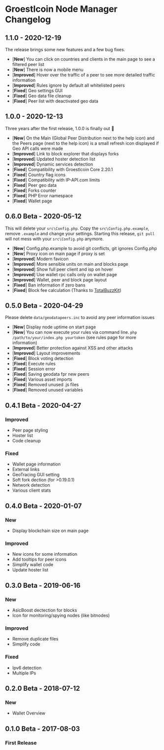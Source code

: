 # Groestlcoin Node Manager Changelog

## 1.1.0 - 2020-12-19

The release brings some new features and a few bug fixes.

- [**New**] You can click on countries and clients in the main page to see a filtered peer list
- [**New**] There is now a mobile menu
- [**Improved**] Hover over the traffic of a peer to see more detailed traffic information
- [**Improved**] Rules ignore by default all whitelisted peers
- [**Fixed**] Geo settings GUI
- [**Fixed**] Geo data file cleanup
- [**Fixed**] Peer list with deactivated geo data

## 1.0.0 - 2020-12-13

Three years after the first release, 1.0.0 is finally out :partying_face:

- [**New**] On the Main (Global Peer Distribution next to the help icon) and the Peers page (next to the help icon) is a small refresh icon displayed if Geo API calls were made
- [**Improved**] Link to block explorer that displays forks
- [**Improved**] Updated hoster detection list
- [**Improved**] Dynamic services detection
- [**Fixed**] Compatibility with Groestlcoin Core 2.20.1
- [**Fixed**] Country flag icons
- [**Fixed**] Compatibility with IP-API.com limits
- [**Fixed**] Peer geo data
- [**Fixed**] Forks counter
- [**Fixed**] PHP Error namespace
- [**Fixed**] Wallet page

## 0.6.0 Beta - 2020-05-12

This will delete your `src\Config.php`. Copy the `src\Config.php.example`, remove `.example` and change your settings. Starting this release, `git pull` will not mess with your `src\Config.php` anymore.

- [**New**] Config.php.example to avoid git conflicts, git ignores Config.php
- [**New**] Proxy icon on main page if proxy is set
- [**Improved**] Modern favicon
- [**Improved**] More sensible units on main and blocks page
- [**Improved**] Show full peer client and isp on hover
- [**Improved**] Use wallet rpc calls only on wallet page
- [**Improved**] Wallet, peer and block page layout
- [**Fixed**] Ban information if zero bans
- [**Fixed**] Block fee calculation (Thanks to [TotalBuzzKit](https://github.com/drkskwlkr))

## 0.5.0 Beta - 2020-04-29

Please delete `data/geodatapeers.inc` to avoid any peer information issues

- [**New**] Display node uptime on start page
- [**New**] You can now execute your rules via command line. `php /path/to/your/index.php yourtoken` (see rules page for more information)
- [**Improved**] Better protection against XSS and other attacks
- [**Improved**] Layout improvements
- [**Fixed**] Block voting detection
- [**Fixed**] Execute rules
- [**Fixed**] Session error
- [**Fixed**] Saving geodata fpr new peers
- [**Fixed**] Various asset imports
- [**Fixed**] Removed unused .js files
- [**Fixed**] Removed unused variables

## 0.4.1 Beta - 2020-04-27

### Improved

- Peer page styling
- Hoster list
- Code cleanup

### Fixed

- Wallet page information
- External links
- GeoTracing GUI setting
- Soft fork dection (for >0.19.0.1)
- Network detection
- Various client stats

## 0.4.0 Beta - 2020-01-07

### New

- Display blockchain size on main page

### Improved

- New icons for some information
- Add tooltips for peer icons
- Simplify wallet code
- Update hoster list

## 0.3.0 Beta - 2019-06-16

### New

- AsicBoost dectection for blocks
- Icon for monitoring/spying nodes (like bitnodes)

### Improved

- Remove duplicate files
- Simplify code

### Fixed

- Ipv6 detection
- Multiple IPs

## 0.2.0 Beta - 2018-07-12

### New

- Wallet Overview

## 0.1.0 Beta - 2017-08-03

### First Release
